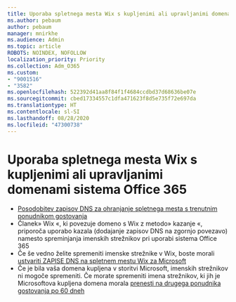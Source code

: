 ```yaml
---
title: Uporaba spletnega mesta Wix s kupljenimi ali upravljanimi domenami sistema Office 365
ms.author: pebaum
author: pebaum
manager: mnirkhe
ms.audience: Admin
ms.topic: article
ROBOTS: NOINDEX, NOFOLLOW
localization_priority: Priority
ms.collection: Adm_O365
ms.custom:
- "9001516"
- "3582"
ms.openlocfilehash: 522392d41aa8f84f1f4684ccdbd37d68636be07e
ms.sourcegitcommit: cbed17334557c1dfa471623f8d5e735f72e697da
ms.translationtype: HT
ms.contentlocale: sl-SI
ms.lasthandoff: 08/28/2020
ms.locfileid: "47300738"
---
```

# <a name="using-wix-website-with-office-365-purchased-or-managed-domains"></a>Uporaba spletnega mesta Wix s kupljenimi ali upravljanimi domenami sistema Office 365

- [Posodobitev zapisov DNS za ohranjanje spletnega mesta s trenutnim ponudnikom gostovanja](https://docs.microsoft.com/microsoft-365/admin/dns/update-dns-records-to-retain-current-hosting-provider)
- Članek» Wix «, ki povezuje domeno s Wix z metodo» kazanje «, priporoča uporabo kazala (dodajanje zapisov DNS na zgornjo povezavo) namesto spreminjanja imenskih strežnikov pri uporabi sistema Office 365
- Če še vedno želite spremeniti imenske strežnike v Wix, boste morali  [ustvariti ZAPISE DNS na spletnem mestu Wix za Microsoft](https://docs.microsoft.com/microsoft-365/admin/dns/create-dns-records-at-wix?view=o365-worldwide)
- Če je bila vaša domena kupljena v storitvi Microsoft, imenskih strežnikov ni mogoče spremeniti. Če morate spremeniti imena strežnikov, ki jih je Microsoftova kupljena domena morala  [prenesti na drugega ponudnika gostovanja po 60 dneh](https://docs.microsoft.com/microsoft-365/admin/get-help-with-domains/transfer-a-domain-from-microsoft-to-another-host)
